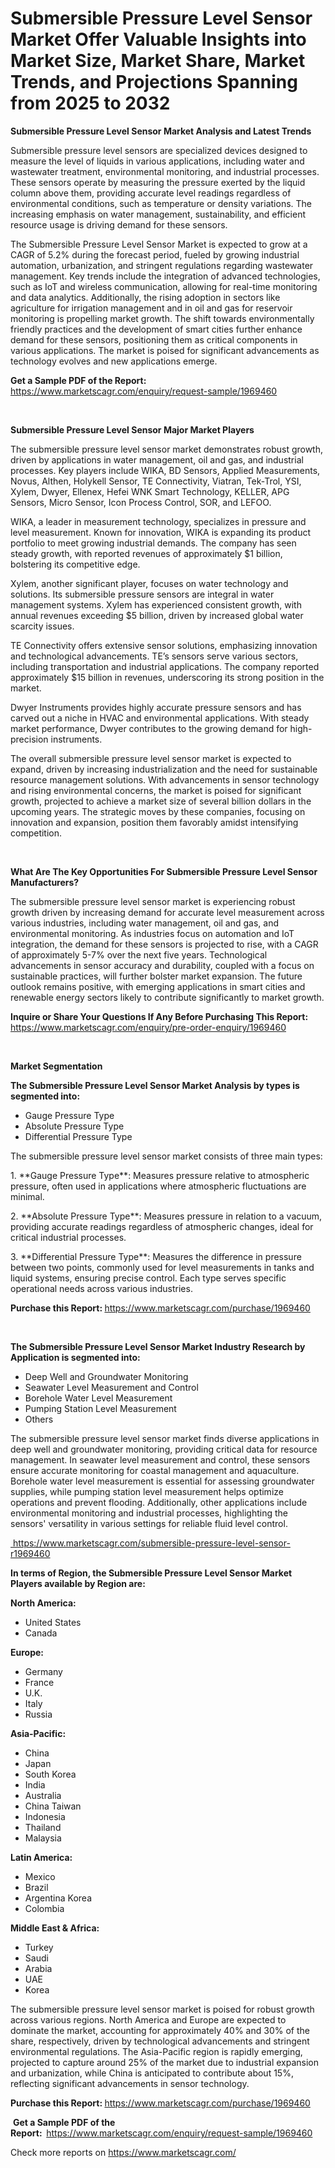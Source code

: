 <p><h1>Submersible Pressure Level Sensor Market Offer Valuable Insights into Market Size, Market Share, Market Trends, and Projections Spanning from 2025 to 2032</h1></p><p><strong>Submersible Pressure Level Sensor Market Analysis and Latest Trends</strong></p>
<p><p>Submersible pressure level sensors are specialized devices designed to measure the level of liquids in various applications, including water and wastewater treatment, environmental monitoring, and industrial processes. These sensors operate by measuring the pressure exerted by the liquid column above them, providing accurate level readings regardless of environmental conditions, such as temperature or density variations. The increasing emphasis on water management, sustainability, and efficient resource usage is driving demand for these sensors.</p><p>The Submersible Pressure Level Sensor Market is expected to grow at a CAGR of 5.2% during the forecast period, fueled by growing industrial automation, urbanization, and stringent regulations regarding wastewater management. Key trends include the integration of advanced technologies, such as IoT and wireless communication, allowing for real-time monitoring and data analytics. Additionally, the rising adoption in sectors like agriculture for irrigation management and in oil and gas for reservoir monitoring is propelling market growth. The shift towards environmentally friendly practices and the development of smart cities further enhance demand for these sensors, positioning them as critical components in various applications. The market is poised for significant advancements as technology evolves and new applications emerge.</p></p>
<p><strong>Get a Sample PDF of the Report:&nbsp;</strong> <a href="https://www.marketscagr.com/enquiry/request-sample/1969460?utm_campaign=2628&utm_medium=2&utm_source=Github&utm_content=ia&utm_term=02032025&utm_id=submersible-pressure-level-sensor">https://www.marketscagr.com/enquiry/request-sample/1969460</a></p>
<p>&nbsp;</p>
<p><strong>Submersible Pressure Level Sensor Major Market Players</strong></p>
<p><p>The submersible pressure level sensor market demonstrates robust growth, driven by applications in water management, oil and gas, and industrial processes. Key players include WIKA, BD Sensors, Applied Measurements, Novus, Althen, Holykell Sensor, TE Connectivity, Viatran, Tek-Trol, YSI, Xylem, Dwyer, Ellenex, Hefei WNK Smart Technology, KELLER, APG Sensors, Micro Sensor, Icon Process Control, SOR, and LEFOO.</p><p>WIKA, a leader in measurement technology, specializes in pressure and level measurement. Known for innovation, WIKA is expanding its product portfolio to meet growing industrial demands. The company has seen steady growth, with reported revenues of approximately $1 billion, bolstering its competitive edge.</p><p>Xylem, another significant player, focuses on water technology and solutions. Its submersible pressure sensors are integral in water management systems. Xylem has experienced consistent growth, with annual revenues exceeding $5 billion, driven by increased global water scarcity issues.</p><p>TE Connectivity offers extensive sensor solutions, emphasizing innovation and technological advancements. TE’s sensors serve various sectors, including transportation and industrial applications. The company reported approximately $15 billion in revenues, underscoring its strong position in the market.</p><p>Dwyer Instruments provides highly accurate pressure sensors and has carved out a niche in HVAC and environmental applications. With steady market performance, Dwyer contributes to the growing demand for high-precision instruments.</p><p>The overall submersible pressure level sensor market is expected to expand, driven by increasing industrialization and the need for sustainable resource management solutions. With advancements in sensor technology and rising environmental concerns, the market is poised for significant growth, projected to achieve a market size of several billion dollars in the upcoming years. The strategic moves by these companies, focusing on innovation and expansion, position them favorably amidst intensifying competition.</p></p>
<p>&nbsp;</p>
<p><strong>What Are The Key Opportunities For Submersible Pressure Level Sensor Manufacturers?</strong></p>
<p><p>The submersible pressure level sensor market is experiencing robust growth driven by increasing demand for accurate level measurement across various industries, including water management, oil and gas, and environmental monitoring. As industries focus on automation and IoT integration, the demand for these sensors is projected to rise, with a CAGR of approximately 5-7% over the next five years. Technological advancements in sensor accuracy and durability, coupled with a focus on sustainable practices, will further bolster market expansion. The future outlook remains positive, with emerging applications in smart cities and renewable energy sectors likely to contribute significantly to market growth.</p></p>
<p><strong>Inquire or Share Your Questions If Any Before Purchasing This Report:</strong> <a href="https://www.marketscagr.com/enquiry/pre-order-enquiry/1969460?utm_campaign=2628&utm_medium=2&utm_source=Github&utm_content=ia&utm_term=02032025&utm_id=submersible-pressure-level-sensor">https://www.marketscagr.com/enquiry/pre-order-enquiry/1969460</a></p>
<p>&nbsp;</p>
<p><strong>Market Segmentation</strong></p>
<p><strong>The Submersible Pressure Level Sensor Market Analysis by types is segmented into:</strong></p>
<p><ul><li>Gauge Pressure Type</li><li>Absolute Pressure Type</li><li>Differential Pressure Type</li></ul></p>
<p><p>The submersible pressure level sensor market consists of three main types: </p><p>1. **Gauge Pressure Type**: Measures pressure relative to atmospheric pressure, often used in applications where atmospheric fluctuations are minimal.</p><p>2. **Absolute Pressure Type**: Measures pressure in relation to a vacuum, providing accurate readings regardless of atmospheric changes, ideal for critical industrial processes.</p><p>3. **Differential Pressure Type**: Measures the difference in pressure between two points, commonly used for level measurements in tanks and liquid systems, ensuring precise control. Each type serves specific operational needs across various industries.</p></p>
<p><strong>Purchase this Report:&nbsp;</strong><a href="https://www.marketscagr.com/purchase/1969460?utm_campaign=2628&utm_medium=2&utm_source=Github&utm_content=ia&utm_term=02032025&utm_id=submersible-pressure-level-sensor">https://www.marketscagr.com/purchase/1969460</a></p>
<p>&nbsp;</p>
<p><strong>The Submersible Pressure Level Sensor Market Industry Research by Application is segmented into:</strong></p>
<p><ul><li>Deep Well and Groundwater Monitoring</li><li>Seawater Level Measurement and Control</li><li>Borehole Water Level Measurement</li><li>Pumping Station Level Measurement</li><li>Others</li></ul></p>
<p><p>The submersible pressure level sensor market finds diverse applications in deep well and groundwater monitoring, providing critical data for resource management. In seawater level measurement and control, these sensors ensure accurate monitoring for coastal management and aquaculture. Borehole water level measurement is essential for assessing groundwater supplies, while pumping station level measurement helps optimize operations and prevent flooding. Additionally, other applications include environmental monitoring and industrial processes, highlighting the sensors' versatility in various settings for reliable fluid level control.</p></p>
<p><a href="https://www.marketscagr.com/submersible-pressure-level-sensor-r1969460?utm_campaign=2628&utm_medium=2&utm_source=Github&utm_content=ia&utm_term=02032025&utm_id=submersible-pressure-level-sensor">&nbsp;https://www.marketscagr.com/submersible-pressure-level-sensor-r1969460</a></p>
<p><strong>In terms of Region, the Submersible Pressure Level Sensor Market Players available by Region are:</strong></p>
<p>
    <p> <strong> North America: </strong>
        <ul>
            <li>United States</li>
            <li>Canada</li>
        </ul>
        </p> 
    <p> <strong> Europe: </strong>
        <ul>
            <li>Germany</li>
            <li>France</li>
            <li>U.K.</li>
            <li>Italy</li>
            <li>Russia</li>
        </ul>
        </p> 
    <p> <strong> Asia-Pacific: </strong>
        <ul>
            <li>China</li>
            <li>Japan</li>
            <li>South Korea</li>
            <li>India</li>
            <li>Australia</li>
            <li>China Taiwan</li>
            <li>Indonesia</li>
            <li>Thailand</li>
            <li>Malaysia</li>
        </ul>
        </p> 
    <p> <strong> Latin America: </strong>
        <ul>
            <li>Mexico</li>
            <li>Brazil</li>
            <li>Argentina Korea</li>
            <li>Colombia</li>
        </ul>
        </p> 
    <p> <strong> Middle East & Africa: </strong>
        <ul>
            <li>Turkey</li>
            <li>Saudi</li>
            <li>Arabia</li>
            <li>UAE</li>
            <li>Korea</li>
        </ul>
    </p>
    </p>
<p><p>The submersible pressure level sensor market is poised for robust growth across various regions. North America and Europe are expected to dominate the market, accounting for approximately 40% and 30% of the share, respectively, driven by technological advancements and stringent environmental regulations. The Asia-Pacific region is rapidly emerging, projected to capture around 25% of the market due to industrial expansion and urbanization, while China is anticipated to contribute about 15%, reflecting significant advancements in sensor technology.</p></p>
<p><strong>Purchase this Report: </strong><a href="https://www.marketscagr.com/purchase/1969460?utm_campaign=2628&utm_medium=2&utm_source=Github&utm_content=ia&utm_term=02032025&utm_id=submersible-pressure-level-sensor">https://www.marketscagr.com/purchase/1969460</a></p>
<p>&nbsp;<strong>Get a Sample PDF of the Report:&nbsp;&nbsp;</strong><a href="https://www.marketscagr.com/enquiry/request-sample/1969460?utm_campaign=2628&utm_medium=2&utm_source=Github&utm_content=ia&utm_term=02032025&utm_id=submersible-pressure-level-sensor">https://www.marketscagr.com/enquiry/request-sample/1969460</a></p>
<p><strong></strong></p>
<p>Check more reports on <a href="https://www.marketscagr.com/?utm_campaign=2628&utm_medium=2&utm_source=Github&utm_content=ia&utm_term=02032025&utm_id=submersible-pressure-level-sensor">https://www.marketscagr.com/</a></p>